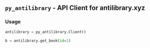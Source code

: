 ## `py_antilibrary` - API Client for antilibrary.xyz

### Usage

```python
antilibrary = py_antilibrary.Client()

b = antilibrary.get_book(id=2)
```
